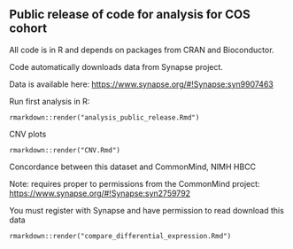 ## Public release of code for analysis for COS cohort 

All code is in R and depends on packages from CRAN and Bioconductor.


Code automatically downloads data from Synapse project.

Data is available here: https://www.synapse.org/#!Synapse:syn9907463

Run first analysis in R: 
```
rmarkdown::render("analysis_public_release.Rmd")
```

CNV plots
```
rmarkdown::render("CNV.Rmd")
```


Concordance between this dataset and CommonMind, NIMH HBCC

Note: requires proper to permissions from the CommonMind project: https://www.synapse.org/#!Synapse:syn2759792

You must register with Synapse and have permission to read download this data
```
rmarkdown::render("compare_differential_expression.Rmd")
```
